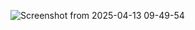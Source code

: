 ![Screenshot from 2025-04-13 09-49-54](https://github.com/user-attachments/assets/f87e84ce-80c0-4139-a656-527eeba7a12b)
